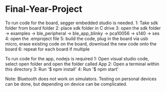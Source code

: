 # Final-Year-Project

To run code for the board, segger embedded studio is needed.
1: Take sdk folder from board folder
2: place sdk folder in C drive
3: open the sdk folder -> examples -> ble_peripheral -> ble_app_blinky -> pca10056 -> s140 -> ses
4: open the .emproject file
5: build the code, plug in the board via usb micro, erase existing code on the board, download the new code onto the board
6: repeat for each board if multiple

To run code for the app, nodejs is required
1: Open visual studio code, select open folder and open the folder called App
2: Open a terminal within this directory
3: Run '$ npm install'
4: Run '$ npm start'

Note: Bluetooth does not work on simulators. Testing on personal devices can be done, but depending on device can be complicated.